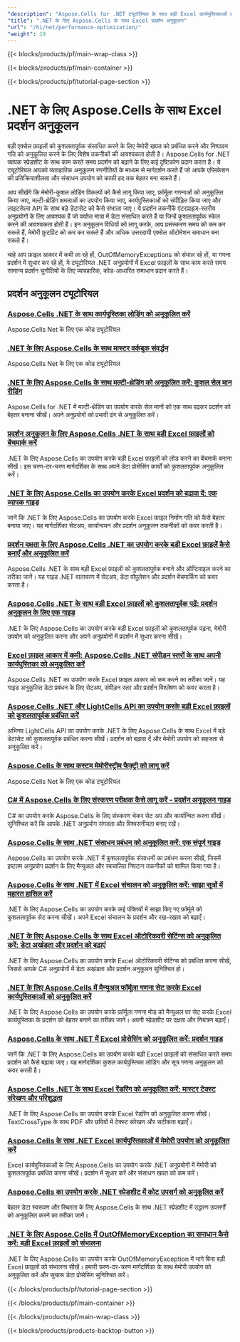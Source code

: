 ```yaml
---
"description": "Aspose.Cells for .NET ट्यूटोरियल के साथ बड़ी Excel कार्यपुस्तिकाओं को संसाधित करते समय मेमोरी उपयोग और निष्पादन गति को अनुकूलित करने की तकनीकें सीखें।"
"title": ".NET के लिए Aspose.Cells के साथ Excel प्रदर्शन अनुकूलन"
"url": "/hi/net/performance-optimization/"
"weight": 19
---
```


{{< blocks/products/pf/main-wrap-class >}}

{{< blocks/products/pf/main-container >}}

{{< blocks/products/pf/tutorial-page-section >}}


# .NET के लिए Aspose.Cells के साथ Excel प्रदर्शन अनुकूलन

बड़ी एक्सेल फ़ाइलों को कुशलतापूर्वक संसाधित करने के लिए मेमोरी खपत को प्रबंधित करने और निष्पादन गति को अनुकूलित करने के लिए विशेष तकनीकों की आवश्यकता होती है। Aspose.Cells for .NET व्यापक स्प्रेडशीट के साथ काम करते समय प्रदर्शन को बढ़ाने के लिए कई दृष्टिकोण प्रदान करता है। ये ट्यूटोरियल आपको व्यावहारिक अनुकूलन रणनीतियों के माध्यम से मार्गदर्शन करते हैं जो आपके एप्लिकेशन की प्रतिक्रियाशीलता और संसाधन उपयोग को काफी हद तक बेहतर बना सकते हैं।

आप सीखेंगे कि मेमोरी-कुशल लोडिंग विकल्पों को कैसे लागू किया जाए, फ़ॉर्मूला गणनाओं को अनुकूलित किया जाए, मल्टी-थ्रेडिंग क्षमताओं का उपयोग किया जाए, कार्यपुस्तिकाओं को संपीड़ित किया जाए और लाइटसेल्स API के साथ बड़े डेटासेट को कैसे संभाला जाए। ये प्रदर्शन तकनीकें एंटरप्राइज़-स्तरीय अनुप्रयोगों के लिए आवश्यक हैं जो पर्याप्त मात्रा में डेटा संसाधित करते हैं या जिन्हें कुशलतापूर्वक स्केल करने की आवश्यकता होती है। इन अनुकूलन विधियों को लागू करके, आप प्रसंस्करण समय को कम कर सकते हैं, मेमोरी फ़ुटप्रिंट को कम कर सकते हैं और अधिक उत्तरदायी एक्सेल ऑटोमेशन समाधान बना सकते हैं।

चाहे आप फ़ाइल आकार में कमी ला रहे हों, OutOfMemoryExceptions को संभाल रहे हों, या गणना प्रदर्शन में सुधार कर रहे हों, ये ट्यूटोरियल .NET अनुप्रयोगों में Excel फ़ाइलों के साथ काम करते समय सामान्य प्रदर्शन चुनौतियों के लिए व्यावहारिक, कोड-आधारित समाधान प्रदान करते हैं।


## प्रदर्शन अनुकूलन ट्यूटोरियल

### [Aspose.Cells .NET के साथ कार्यपुस्तिका लोडिंग को अनुकूलित करें](./aspose-cells-net-custom-load-filters)
Aspose.Cells Net के लिए एक कोड ट्यूटोरियल

### [.NET के लिए Aspose.Cells के साथ मास्टर वर्कबुक संवर्द्धन](./aspose-cells-net-mastering-workbook-enhancements)
Aspose.Cells Net के लिए एक कोड ट्यूटोरियल

### [.NET के लिए Aspose.Cells के साथ मल्टी-थ्रेडिंग को अनुकूलित करें: कुशल सेल मान रीडिंग](./aspose-cells-net-multi-threading-read-cell-values)
Aspose.Cells for .NET में मल्टी-थ्रेडिंग का उपयोग करके सेल मानों को एक साथ पढ़कर प्रदर्शन को बेहतर बनाना सीखें। अपने अनुप्रयोगों को प्रभावी ढंग से अनुकूलित करें।

### [प्रदर्शन अनुकूलन के लिए Aspose.Cells .NET के साथ बड़ी Excel फ़ाइलों को बेंचमार्क करें](./benchmark-large-excel-files-aspose-cells-net)
.NET के लिए Aspose.Cells का उपयोग करके बड़ी Excel फ़ाइलों को लोड करने का बेंचमार्क बनाना सीखें। इस चरण-दर-चरण मार्गदर्शिका के साथ अपने डेटा प्रोसेसिंग कार्यों को कुशलतापूर्वक अनुकूलित करें।

### [.NET के लिए Aspose.Cells का उपयोग करके Excel प्रदर्शन को बढ़ावा दें: एक व्यापक गाइड](./boost-excel-performance-aspose-cells-dotnet)
जानें कि .NET के लिए Aspose.Cells का उपयोग करके Excel फ़ाइल निर्माण गति को कैसे बेहतर बनाया जाए। यह मार्गदर्शिका सेटअप, कार्यान्वयन और प्रदर्शन अनुकूलन तकनीकों को कवर करती है।

### [प्रदर्शन दक्षता के लिए Aspose.Cells .NET का उपयोग करके बड़ी Excel फ़ाइलें कैसे बनाएँ और अनुकूलित करें](./create-optimize-excel-aspose-cells-dotnet)
Aspose.Cells .NET के साथ बड़ी Excel फ़ाइलों को कुशलतापूर्वक बनाने और ऑप्टिमाइज़ करने का तरीका जानें। यह गाइड .NET वातावरण में सेटअप, डेटा पॉपुलेशन और प्रदर्शन बेंचमार्किंग को कवर करता है।

### [Aspose.Cells .NET के साथ बड़ी Excel फ़ाइलों को कुशलतापूर्वक पढ़ें: प्रदर्शन अनुकूलन के लिए एक गाइड](./efficiently-read-large-excel-files-aspose-cells-dot-net)
.NET के लिए Aspose.Cells का उपयोग करके बड़ी Excel फ़ाइलों को कुशलतापूर्वक पढ़ना, मेमोरी उपयोग को अनुकूलित करना और अपने अनुप्रयोगों में प्रदर्शन में सुधार करना सीखें।

### [Excel फ़ाइल आकार में कमी: Aspose.Cells .NET संपीड़न स्तरों के साथ अपनी कार्यपुस्तिका को अनुकूलित करें](./excel-compression-aspose-cells-nets)
Aspose.Cells .NET का उपयोग करके Excel फ़ाइल आकार को कम करने का तरीका जानें। यह गाइड अनुकूलित डेटा प्रबंधन के लिए सेटअप, संपीड़न स्तर और प्रदर्शन विश्लेषण को कवर करता है।

### [Aspose.Cells .NET और LightCells API का उपयोग करके बड़ी Excel फ़ाइलों को कुशलतापूर्वक प्रबंधित करें](./handle-large-excel-files-aspose-cells-net-lightcells-api)
अभिनव LightCells API का उपयोग करके .NET के लिए Aspose.Cells के साथ Excel में बड़े डेटासेट को कुशलतापूर्वक प्रबंधित करना सीखें। प्रदर्शन को बढ़ावा दें और मेमोरी उपयोग को सहजता से अनुकूलित करें।

### [Aspose.Cells के साथ कस्टम मेमोरीस्ट्रीम फैक्ट्री को लागू करें](./implement-custom-memorystream-factory-aspose-cells)
Aspose.Cells Net के लिए एक कोड ट्यूटोरियल

### [C# में Aspose.Cells के लिए संस्करण परीक्षक कैसे लागू करें - प्रदर्शन अनुकूलन गाइड](./implement-version-checker-aspose-cells-dotnet-csharp)
C# का उपयोग करके Aspose.Cells के लिए संस्करण चेकर सेट अप और कार्यान्वित करना सीखें। सुनिश्चित करें कि आपके .NET अनुप्रयोग संगतता और विश्वसनीयता बनाए रखें।

### [Aspose.Cells के साथ .NET संसाधन प्रबंधन को अनुकूलित करें: एक संपूर्ण गाइड](./mastering-resource-management-aspose-cells-dotnet)
Aspose.Cells का उपयोग करके .NET में कुशलतापूर्वक संसाधनों का प्रबंधन करना सीखें, जिसमें इष्टतम अनुप्रयोग प्रदर्शन के लिए मैन्युअल और स्वचालित निपटान तकनीकों को शामिल किया गया है।

### [Aspose.Cells के साथ .NET में Excel संचालन को अनुकूलित करें: साझा सूत्रों में महारत हासिल करें](./optimize-aspose-cells-net-shared-formulas)
.NET के लिए Aspose.Cells का उपयोग करके कई पंक्तियों में साझा किए गए फ़ॉर्मूले को कुशलतापूर्वक सेट करना सीखें। अपने Excel संचालन के प्रदर्शन और रख-रखाव को बढ़ाएँ।

### [.NET के लिए Aspose.Cells के साथ Excel ऑटोरिकवरी सेटिंग्स को अनुकूलित करें: डेटा अखंडता और प्रदर्शन को बढ़ाएं](./optimize-excel-autorecovery-aspose-cells-net)
.NET के लिए Aspose.Cells का उपयोग करके Excel ऑटोरिकवरी सेटिंग्स को प्रबंधित करना सीखें, जिससे आपके C# अनुप्रयोगों में डेटा अखंडता और प्रदर्शन अनुकूलन सुनिश्चित हो।

### [.NET के लिए Aspose.Cells में मैन्युअल फॉर्मूला गणना सेट करके Excel कार्यपुस्तिकाओं को अनुकूलित करें](./optimize-excel-manual-formula-calculation-aspose-cells-net)
.NET के लिए Aspose.Cells का उपयोग करके फ़ॉर्मूला गणना मोड को मैन्युअल पर सेट करके Excel कार्यपुस्तिका के प्रदर्शन को बेहतर बनाने का तरीका जानें। अपनी स्प्रेडशीट पर दक्षता और नियंत्रण बढ़ाएँ।

### [Aspose.Cells के साथ .NET में Excel प्रोसेसिंग को अनुकूलित करें: प्रदर्शन गाइड](./optimize-excel-processing-aspose-cells-net)
जानें कि .NET के लिए Aspose.Cells का उपयोग करके बड़ी Excel फ़ाइलों को संसाधित करते समय प्रदर्शन को कैसे बढ़ाया जाए। यह मार्गदर्शिका कुशल कार्यपुस्तिका लोडिंग और सूत्र गणना अनुकूलन को कवर करती है।

### [Aspose.Cells .NET के साथ Excel रेंडरिंग को अनुकूलित करें: मास्टर टेक्स्ट संरेखण और परिशुद्धता](./optimize-excel-rendering-aspose-cells-net)
.NET के लिए Aspose.Cells का उपयोग करके Excel रेंडरिंग को अनुकूलित करना सीखें। TextCrossType के साथ PDF और छवियों में टेक्स्ट संरेखण और सटीकता बढ़ाएँ।

### [Aspose.Cells के साथ .NET Excel कार्यपुस्तिकाओं में मेमोरी उपयोग को अनुकूलित करें](./optimize-memory-aspose-cells-net)
Excel कार्यपुस्तिकाओं के लिए Aspose.Cells का उपयोग करके .NET अनुप्रयोगों में मेमोरी को कुशलतापूर्वक प्रबंधित करना सीखें। प्रदर्शन में सुधार करें और संसाधन खपत को कम करें।

### [Aspose.Cells का उपयोग करके .NET स्प्रेडशीट में कोट उपसर्ग को अनुकूलित करें](./optimize-quote-prefix-aspose-cells-net)
बेहतर डेटा स्वरूपण और स्थिरता के लिए Aspose.Cells के साथ .NET स्प्रेडशीट में उद्धरण उपसर्गों को अनुकूलित करने का तरीका जानें।

### [.NET के लिए Aspose.Cells में OutOfMemoryException का समाधान कैसे करें: बड़ी Excel फ़ाइलों को संभालना](./resolve-outofmemoryexception-aspose-cells-large-excel-files)
.NET के लिए Aspose.Cells का उपयोग करके OutOfMemoryException में भागे बिना बड़ी Excel फ़ाइलों को संभालना सीखें। हमारी चरण-दर-चरण मार्गदर्शिका के साथ मेमोरी उपयोग को अनुकूलित करें और सुचारू डेटा प्रोसेसिंग सुनिश्चित करें।



{{< /blocks/products/pf/tutorial-page-section >}}

{{< /blocks/products/pf/main-container >}}

{{< /blocks/products/pf/main-wrap-class >}}

{{< blocks/products/products-backtop-button >}}